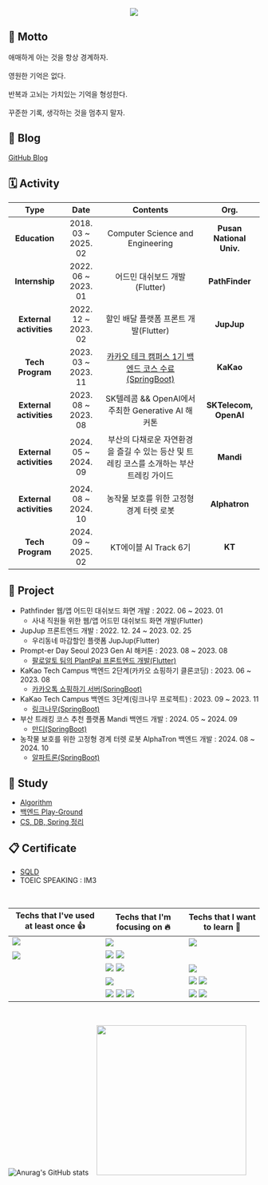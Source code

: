 <p align="center"><img src="https://capsule-render.vercel.app/api?type=waving&color=auto&height=200&section=header&text=jhy0285%20Github&fontSize=90"/></p>

## 🌠 Motto
애매하게 아는 것을 항상 경계하자. <br><br>
영원한 기억은 없다.<br><br>
반복과 고뇌는 가치있는 기억을 형성한다. <br><br>
꾸준한 기록, 생각하는 것을 멈추지 말자.

## 📝 Blog
[GitHub Blog](https://jhy0285.github.io/)

## 🗓️ Activity 
| **Type** | **Date** | **Contents** | **Org.** |
|:--------:|:------------:|:--------:|:--------:|
| **Education** | 2018. 03 ~ 2025. 02   | Computer Science and Engineering | **Pusan National Univ.** |
| **Internship** | 2022. 06 ~ 2023. 01   | 어드민 대쉬보드 개발(Flutter)| **PathFinder** |
| **External activities** | 2022. 12 ~ 2023. 02   | 할인 배달 플랫폼 프론트 개발(Flutter) | **JupJup** |
| **Tech Program** | 2023. 03 ~ 2023. 11   | [카카오 테크 캠퍼스 1기 백엔드 코스 수료(SpringBoot)](https://github.com/jhy0285/certificate/blob/main/%EC%B9%B4%EC%B9%B4%EC%98%A4%ED%85%8C%ED%81%AC%EC%BA%A0%ED%8D%BC%EC%8A%A4_%EC%88%98%EB%A3%8C%EC%A6%9D_%EC%A1%B0%EC%98%81%EC%A7%84.pdf) | **KaKao** |
| **External activities** | 2023. 08 ~ 2023. 08 | SK텔레콤 && OpenAI에서 주최한 Generative AI 해커톤| **SKTelecom, OpenAI** |
| **External activities** | 2024. 05 ~ 2024. 09 | 부산의 다채로운 자연환경을 즐길 수 있는 등산 및 트레킹 코스를 소개하는 부산 트레킹 가이드 | **Mandi** |
| **External activities** | 2024. 08 ~ 2024. 10 | 농작물 보호를 위한 고정형 경계 터렛 로봇 | **Alphatron** |
| **Tech Program** | 2024. 09 ~ 2025. 02 | KT에이블 AI Track 6기 | **KT** |

## 📂 Project
 

-  Pathfinder 웹/앱 어드민 대쉬보드 화면 개발 : 2022. 06 ~ 2023. 01
   - 사내 직원들 위한 웹/앱 어드민 대쉬보드 화면 개발(Flutter)
-  JupJup 프론트엔드 개발 : 2022. 12. 24 ~ 2023. 02. 25
    - 우리동네 마감할인 플랫폼 JupJup(Flutter)
- Prompt-er Day Seoul 2023 Gen AI 해커톤 : 2023. 08 ~ 2023. 08
  - [팔로알토 팀의 PlantPal 프론트엔드 개발(Flutter)](https://github.com/jhy0285/Prompter-day-seoul-2023)
- KaKao Tech Campus 백엔드 2단계(카카오 쇼핑하기 클론코딩)  : 2023. 06 ~ 2023. 08
  - [카카오톡 쇼핑하기 서버(SpringBoot)](https://github.com/jhy0285/kakao-tech-campus-step2-backend)
- KaKao Tech Campus 백엔드 3단계(링크나무 프로젝트)  : 2023. 09 ~ 2023. 11
  - [링크나무(SpringBoot)](https://github.com/jhy0285/Team9_BE)
- 부산 트래킹 코스 추천 플랫폼 Mandi 백엔드 개발 : 2024. 05 ~ 2024. 09
  - [만디(SpringBoot)](https://github.com/jhy0285/mandi-backend)
 - 농작물 보호를 위한 고정형 경계 터렛 로봇 AlphaTron 백엔드 개발 : 2024. 08 ~ 2024. 10
   - [알파트론(SpringBoot)](https://github.com/jhy0285/Alphatron)

## 📓 Study
- [Algorithm](https://github.com/jhy0285/Algorithm)
- [백엔드 Play-Ground](https://github.com/jhy0285/springboot-playground) 
- [CS, DB, Spring 정리](https://github.com/jhy0285/CS-ALL-IN-ONE) 

## 📋 Certificate 
- [SQLD](https://github.com/jhy0285/certificate/blob/main/SQLD_%EC%9E%90%EA%B2%A9%EC%A6%9D_%EC%A1%B0%EC%98%81%EC%A7%84.pdf)
- TOEIC SPEAKING : IM3

<br>

|Techs that I've used at least once 👍|Techs that I'm focusing on 🔥| Techs that I want to learn 🌈|
|---|---|---|
|<img src="https://img.shields.io/badge/React-38B6FF?style=flat-square&logo=React&logoColor=white"/>&nbsp;|<img src="https://img.shields.io/badge/Flutter-CDF7F9?style=flat-square&logo=Flutter&logoColor=white"/>|<img src="https://img.shields.io/badge/Rust-7B2828?style=flat-square&logo=Rust&logoColor=white"/>|
|<img src="https://img.shields.io/badge/FastApi-120f0f?style=flat-square&logo=FastApi&logoColor=white"/>|<img src="https://img.shields.io/badge/Spring-6DB33F?style=flat-square&logo=Spring&logoColor=white"/>&nbsp;<img src="https://img.shields.io/badge/SpringBoot-6aa84f?style=flat-square&logo=SpringBoot&logoColor=white"/>
||<img src="https://img.shields.io/badge/MySQL-4479A1?style=flat-square&logo=MySQL&logoColor=white"/>&nbsp;<img src="https://img.shields.io/badge/MongoDB-47A248?style=flat-square&logo=MongoDB&logoColor=white"/>|<img src="https://img.shields.io/badge/Elasticsearch-005571?style=flat-square&logo=elasticsearch&logoColor=white"/>|
||<img src="https://img.shields.io/badge/Docker-2496ED?style=flat-square&logo=Docker&logoColor=white"/>|<img src="https://img.shields.io/badge/Kubernetes-326CE5?style=flat-square&logo=Kubernetes&logoColor=white"/>&nbsp;<img src="https://img.shields.io/badge/Jenkins-D24939?style=flat-square&logo=Jenkins&logoColor=white"/>|
||<img src="https://img.shields.io/badge/Redis-DC382D?style=flat-square&logo=Redis&logoColor=white"/>&nbsp;<img src="https://img.shields.io/badge/Apache%20Kafka-231F20?style=flat-square&logo=Apache%20Kafka&logoColor=white"/>&nbsp;<img src="https://img.shields.io/badge/JUnit5-25A162?style=flat-square&logo=Junit5&logoColor=white"/>|<img src="https://img.shields.io/badge/Prometheus-E6522C?style=flat-square&logo=Prometheus&logoColor=white"/>&nbsp;<img src="https://img.shields.io/badge/Grafana-F46800?style=flat-square&logo=Grafana&logoColor=white"/>|

<br>

 

![Anurag's GitHub stats](https://github-readme-stats-git-masterrstaa-rickstaa.vercel.app/api?username=jhy0285&&show_icons=true&theme=dark)&nbsp; &nbsp;  <img src="https://github-readme-stats.vercel.app/api/top-langs/?username=jhy0285&layout=compact" width=300>


